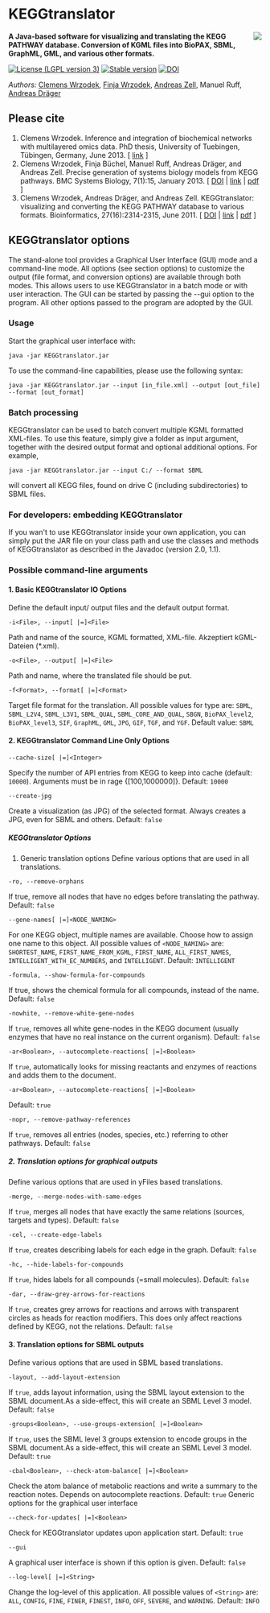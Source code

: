 # KEGGtranslator

<img align="right" src="https://github.com/draeger-lab/KEGGtranslator/blob/master/resources/de/zbit/kegg/gui/img/KEGGtranslatorIcon_64.png"/>

**A Java-based software for visualizing and translating the KEGG PATHWAY database. Conversion of KGML files into BioPAX, SBML, GraphML, GML, and various other formats.**

[![License (LGPL version 3)](https://img.shields.io/badge/license-LGPLv3.0-blue.svg?style=plastic)](http://opensource.org/licenses/LGPL-3.0)
[![Stable version](https://img.shields.io/badge/Stable_version-2.5-brightgreen.svg?style=plastic)](https://github.com/draeger-lab/KEGGtranslator/releases/)
[![DOI](http://img.shields.io/badge/DOI-10.1093%20%2F%20bioinformatics%20%2F%20btr377-blue.svg?style=plastic)](http://dx.doi.org/10.1093/bioinformatics/btr377)

*Authors:* [Clemens Wrzodek](https://github.com/Clemens82/), [Finja Wrzodek](http://cogsys.cs.uni-tuebingen.de/mitarb/buechel/), [Andreas Zell](https://github.com/ZellTuebingen), Manuel Ruff, [Andreas Dräger](https://github.com/draeger/)

## Please cite

1. Clemens Wrzodek. Inference and integration of biochemical networks with multilayered omics data. PhD thesis, University of Tuebingen, Tübingen, Germany, June 2013. [ [link](http://www.dr.hut-verlag.de/978-3-8439-1116-0.html) ]
2. Clemens Wrzodek, Finja Büchel, Manuel Ruff, Andreas Dräger, and Andreas Zell. Precise generation of systems biology models from KEGG pathways. BMC Systems Biology, 7(1):15, January 2013. [ [DOI](http://dx.doi.org/10.1186/1752-0509-7-15) | [link](http://www.biomedcentral.com/1752-0509/7/15) | [pdf](http://www.biomedcentral.com/content/pdf/1752-0509-7-15.pdf) ]
3. Clemens Wrzodek, Andreas Dräger, and Andreas Zell. KEGGtranslator: visualizing and converting the KEGG PATHWAY database to various formats. Bioinformatics, 27(16):2314-2315, June 2011. [ [DOI](http://dx.doi.org/10.1093/bioinformatics/btr377) | [link](http://bioinformatics.oxfordjournals.org/content/27/16/2314) | [pdf](http://www.cogsys.cs.uni-tuebingen.de/mitarb/wrzodek/publications/2011-08-04-KEGGtranslator-with-color.pdf) ]

## KEGGtranslator options
The stand-alone tool provides a Graphical User Interface (GUI) mode and a command-line mode. All options (see section options) to customize the output (file format, and conversion options) are available through both modes. This allows users to use KEGGtranslator in a batch mode or with user interaction. The GUI can be started by passing the --gui option to the program. All other options passed to the program are adopted by the GUI.

### Usage
Start the graphical user interface with:
```
java -jar KEGGtranslator.jar
```

To use the command-line capabilities, please use the following syntax:
```
java -jar KEGGtranslator.jar --input [in_file.xml] --output [out_file] --format [out_format]
```

### Batch processing
KEGGtranslator can be used to batch convert multiple KGML formatted XML-files. To use this feature, simply give a folder as input argument, together with the desired output format and optional additional options. For example,
```
java -jar KEGGtranslator.jar --input C:/ --format SBML
```
will convert all KEGG files, found on drive C (including subdirectories) to SBML files.

### For developers: embedding KEGGtranslator
If you wan't to use KEGGtranslator inside your own application, you can simply put the JAR file on your class path and use the classes and methods of KEGGtranslator as described in the Javadoc (version 2.0, 1.1).

### Possible command-line arguments
#### 1. Basic KEGGtranslator IO Options
Define the default input/ output files and the default output format.
```
-i<File>, --input[ |=]<File>
```
Path and name of the source, KGML formatted, XML-file. Akzeptiert kGML-Dateien (*.xml).
```
-o<File>, --output[ |=]<File>
```
Path and name, where the translated file should be put.
```
-f<Format>, --format[ |=]<Format>
```
Target file format for the translation.
All possible values for type <Format> are: `SBML`, `SBML_L2V4`, `SBML_L3V1`, `SBML_QUAL`, `SBML_CORE_AND_QUAL`, `SBGN`, `BioPAX_level2`, `BioPAX_level3`, `SIF`, `GraphML`, `GML`, `JPG`, `GIF`, `TGF`, and `YGF`.
Default value: `SBML`

#### 2. KEGGtranslator Command Line Only Options
```
--cache-size[ |=]<Integer>
```
Specify the number of API entries from KEGG to keep into cache (default: `10000`).
Arguments must be in rage {[100,1000000]}.
Default: `10000`
```
--create-jpg
```
Create a visualization (as JPG) of the selected format. Always creates a JPG, even for SBML and others.
Default: `false`

##### KEGGtranslator Options
1. Generic translation options
Define various options that are used in all translations.
```
-ro, --remove-orphans
```
If true, remove all nodes that have no edges before translating the pathway.
Default: `false`
```
--gene-names[ |=]<NODE_NAMING>
```
For one KEGG object, multiple names are available. Choose how to assign one name to this object.
All possible values of `<NODE_NAMING>` are: `SHORTEST_NAME`, `FIRST_NAME_FROM_KGML`, `FIRST_NAME`, `ALL_FIRST_NAMES`, `INTELLIGENT_WITH_EC_NUMBERS`, and `INTELLIGENT`.
Default: `INTELLIGENT`
```
-formula, --show-formula-for-compounds
```
If true, shows the chemical formula for all compounds, instead of the name.
Default: `false`
```
-nowhite, --remove-white-gene-nodes
```
If `true`, removes all white gene-nodes in the KEGG document (usually enzymes that have no real instance on the current organism).
Default: `false`
```
-ar<Boolean>, --autocomplete-reactions[ |=]<Boolean>
```
If `true`, automatically looks for missing reactants and enzymes of reactions and adds them to the document.
```
-ar<Boolean>, --autocomplete-reactions[ |=]<Boolean>
```
Default: `true`
```
-nopr, --remove-pathway-references
```
If `true`, removes all entries (nodes, species, etc.) referring to other pathways.
Default: `false`

##### 2. Translation options for graphical outputs
Define various options that are used in yFiles based translations.
```
-merge, --merge-nodes-with-same-edges
```
If `true`, merges all nodes that have exactly the same relations (sources, targets and types).
Default: `false`
```
-cel, --create-edge-labels
```
If `true`, creates describing labels for each edge in the graph.
Default: `false`
```
-hc, --hide-labels-for-compounds
```
If `true`, hides labels for all compounds (=small molecules).
Default: `false`
```
-dar, --draw-grey-arrows-for-reactions
```
If `true`, creates grey arrows for reactions and arrows with transparent circles as heads for reaction modifiers. This does only affect reactions defined by KEGG, not the relations.
Default: `false`

#### 3. Translation options for SBML outputs
Define various options that are used in SBML based translations.
```
-layout, --add-layout-extension
```
If `true`, adds layout information, using the SBML layout extension to the SBML document.As a side-effect, this will create an SBML Level 3 model.
Default: `false`
```
-groups<Boolean>, --use-groups-extension[ |=]<Boolean>
```
If `true`, uses the SBML level 3 groups extension to encode groups in the SBML document.As a side-effect, this will create an SBML Level 3 model.
Default: `true`
```
-cbal<Boolean>, --check-atom-balance[ |=]<Boolean>
```
Check the atom balance of metabolic reactions and write a summary to the reaction notes. Depends on autocomplete reactions.
Default: `true`
Generic options for the graphical user interface
```
--check-for-updates[ |=]<Boolean>
```
Check for KEGGtranslator updates upon application start. 
Default: `true`
```
--gui
```
A graphical user interface is shown if this option is given.
Default: `false`
```
--log-level[ |=]<String>
```
Change the log-level of this application.
All possible values of `<String>` are: `ALL`, `CONFIG`, `FINE`, `FINER`, `FINEST`, `INFO`, `OFF`, `SEVERE`, and `WARNING`.
Default: `INFO`
